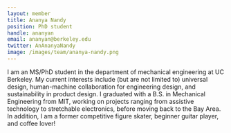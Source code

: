 ```yaml
---
layout: member
title: Ananya Nandy
position: PhD student
handle: ananyan
email: ananyan@berkeley.edu
twitter: AnAnanyaNandy
image: /images/team/ananya-nandy.png
---
```


I am an MS/PhD student in the department of mechanical engineering at UC Berkeley. My current interests include (but are not limited to) universal design,
human-machine collaboration for engineering design, and sustainability in product design. I graduated with a B.S. in Mechanical Engineering from MIT, working
on projects ranging from assistive technology to stretchable electronics, before moving back to the Bay Area. 
In addition, I am a former competitive figure skater, beginner guitar player, and coffee lover! 